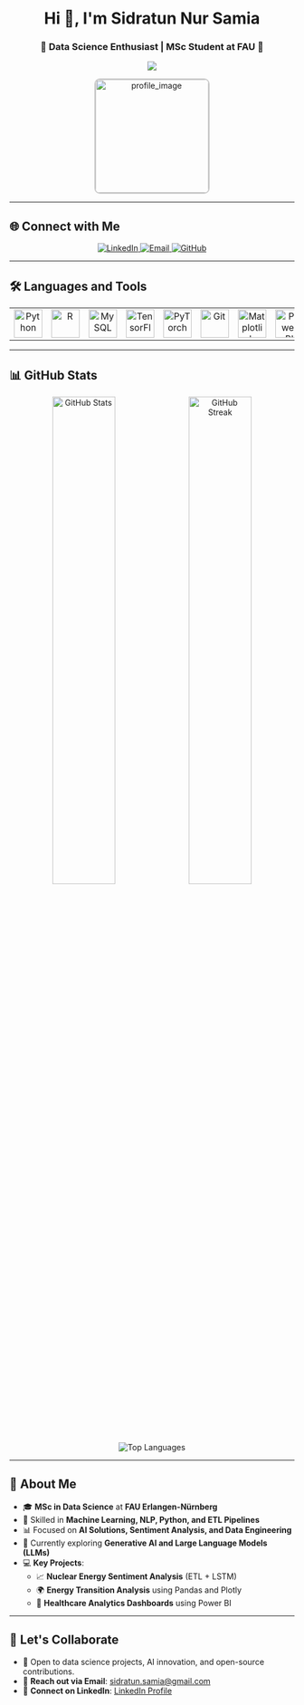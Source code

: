 <h1 align="center">Hi 👋, I'm Sidratun Nur Samia</h1>
<h3 align="center">🌟 Data Science Enthusiast | MSc Student at FAU 🌟</h3>

<!-- Typing Animation -->
<p align="center">
  <img src="https://readme-typing-svg.herokuapp.com?font=Roboto&size=22&color=6A46D4&center=true&vCenter=true&width=450&lines=Data+Science+Enthusiast;Machine+Learning+Practitioner;Passionate+about+AI+%26+NLP;Open+to+Collaboration+%26+Learning" />
</p>

<!-- Profile Image and Profile Views -->
<p align="center">
  <img src="https://github.com/your-username/your-repo-name/raw/main/assets/image.webp" alt="profile_image" width="200" style="border-radius: 10px; border: 2px solid #ccc;" />
</p>


---

## 🌐 **Connect with Me**
<p align="center">
  <a href="https://www.linkedin.com/in/snsamia/" target="_blank">
    <img src="https://img.shields.io/badge/LinkedIn-%230077B5.svg?style=for-the-badge&logo=linkedin&logoColor=white" alt="LinkedIn"/>
  </a>
  <a href="mailto:sidratun.samia@gmail.com" target="_blank">
    <img src="https://img.shields.io/badge/Email-D14836?style=for-the-badge&logo=gmail&logoColor=white" alt="Email"/>
  </a>
  <a href="https://github.com/snsamia" target="_blank">
    <img src="https://img.shields.io/badge/GitHub-333333?style=for-the-badge&logo=github&logoColor=white" alt="GitHub"/>
  </a>
</p>

---

## 🛠️ **Languages and Tools**

<table align="center">
  <tr>
    <!-- Python -->
    <td align="center" width="100">
      <a href="https://www.python.org/" target="_blank">
        <img src="https://cdn.jsdelivr.net/gh/devicons/devicon/icons/python/python-original.svg" width="50" height="50" alt="Python"/>
      </a>
    </td>
    <!-- R -->
    <td align="center" width="100">
      <a href="https://www.r-project.org/" target="_blank">
        <img src="https://cdn.jsdelivr.net/gh/devicons/devicon/icons/r/r-original.svg" width="50" height="50" alt="R"/>
      </a>
    </td>
    <!-- MySQL -->
    <td align="center" width="100">
      <a href="https://www.mysql.com/" target="_blank">
        <img src="https://cdn.jsdelivr.net/gh/devicons/devicon/icons/mysql/mysql-original.svg" width="50" height="50" alt="MySQL"/>
      </a>
    </td>
    <!-- TensorFlow -->
    <td align="center" width="100">
      <a href="https://www.tensorflow.org/" target="_blank">
        <img src="https://cdn.jsdelivr.net/gh/devicons/devicon/icons/tensorflow/tensorflow-original.svg" width="50" height="50" alt="TensorFlow"/>
      </a>
    </td>
    <!-- PyTorch -->
    <td align="center" width="100">
      <a href="https://pytorch.org/" target="_blank">
        <img src="https://cdn.jsdelivr.net/gh/devicons/devicon/icons/pytorch/pytorch-original.svg" width="50" height="50" alt="PyTorch"/>
      </a>
    </td>
    <!-- Git -->
    <td align="center" width="100">
      <a href="https://git-scm.com/" target="_blank">
        <img src="https://cdn.jsdelivr.net/gh/devicons/devicon/icons/git/git-original.svg" width="50" height="50" alt="Git"/>
      </a>
    </td>
    <!-- Matplotlib -->
    <td align="center" width="100">
      <a href="https://matplotlib.org/" target="_blank">
        <img src="https://upload.wikimedia.org/wikipedia/commons/8/84/Matplotlib_icon.svg" width="50" height="50" alt="Matplotlib"/>
      </a>
    </td>
    <!-- Power BI -->
    <td align="center" width="100">
      <a href="https://powerbi.microsoft.com/" target="_blank">
        <img src="https://img.icons8.com/color/48/000000/power-bi.png" width="50" height="50" alt="Power BI"/>
      </a>
    </td>
    <!-- Tableau -->
    <td align="center" width="100">
      <a href="https://www.tableau.com/" target="_blank">
        <img src="https://cdn.worldvectorlogo.com/logos/tableau-software.svg" width="50" height="50" alt="Tableau"/>
      </a>
    </td>
  </tr>
</table>

---

## 📊 **GitHub Stats**
<p align="center">
  <img width="47%" src="https://github-readme-stats.vercel.app/api?username=snsamia&show_icons=true&theme=light&count_private=true" alt="GitHub Stats" />
  <img width="47%" src="https://github-readme-streak-stats.herokuapp.com/?user=snsamia&theme=light" alt="GitHub Streak" />
</p>

<p align="center">
  <img src="https://github-readme-stats.vercel.app/api/top-langs/?username=snsamia&layout=compact&theme=light" alt="Top Languages" />
</p>

---

## 🚀 **About Me**
- 🎓 **MSc in Data Science** at **FAU Erlangen-Nürnberg**  
- 🧠 Skilled in **Machine Learning, NLP, Python, and ETL Pipelines**  
- 📊 Focused on **AI Solutions, Sentiment Analysis, and Data Engineering**  
- 🌱 Currently exploring **Generative AI and Large Language Models (LLMs)**  
- 💻 **Key Projects**:  
   - 📈 **Nuclear Energy Sentiment Analysis** (ETL + LSTM)  
   - 🌍 **Energy Transition Analysis** using Pandas and Plotly  
   - 🏥 **Healthcare Analytics Dashboards** using Power BI  

---

## 🎯 **Let's Collaborate**
- 🤝 Open to data science projects, AI innovation, and open-source contributions.  
- 💌 **Reach out via Email**: [sidratun.samia@gmail.com](mailto:sidratun.samia@gmail.com)  
- 🔗 **Connect on LinkedIn**: [LinkedIn Profile](https://linkedin.com/in/sidratun-nur-samia)  
